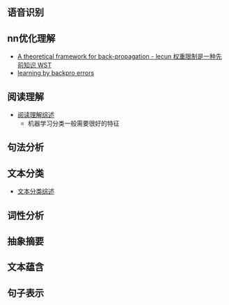 
## 语音识别
## nn优化理解
- [A theoretical framework for back-propagation - lecun 权重限制是一种先前知识 WST](http://citeseerx.ist.psu.edu/viewdoc/download?doi=10.1.1.28.5453&rep=rep1&type=pdf)
- [learning by backpro errors]()
## 阅读理解
- [阅读理解综述](https://blog.csdn.net/stay_foolish12/article/details/91049154?)
  - 机器学习分类一般需要很好的特征 
## 句法分析
## 文本分类
- [文本分类综述](https://www.zhihu.com/question/27529154/answer/1643865710)
## 词性分析
## 抽象摘要
## 文本蕴含
## 句子表示
